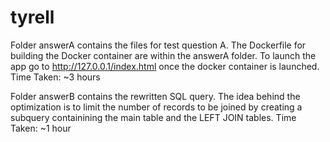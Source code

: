 # tyrell
Folder answerA contains the files for test question A. The Dockerfile for building the Docker container are within the answerA folder.
To launch the app go to http://127.0.0.1/index.html once the docker container is launched.
Time Taken: ~3 hours

Folder answerB contains the rewritten SQL query. The idea behind the optimization is to limit the number of records to be joined by creating a subquery 
containining the main table and the LEFT JOIN tables.
Time Taken: ~1 hour
